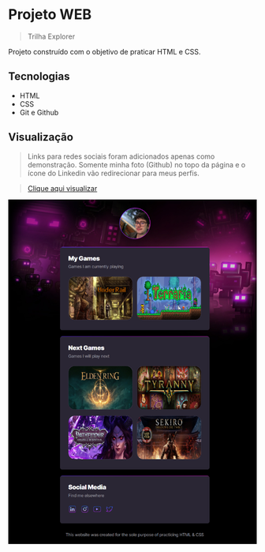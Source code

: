 # Projeto WEB

> Trilha Explorer

Projeto construído com o objetivo de praticar HTML e CSS.

## Tecnologias

- HTML
- CSS
- Git e Github

## Visualização

> Links para redes sociais foram adicionados apenas como demonstração. Somente minha foto (Github) no topo da página e o ícone do Linkedin vão redirecionar para meus perfis.

> [Clique aqui visualizar](https://mat-p1.github.io/ProjetoWeb/)

![preview](./.github/preview.png)
